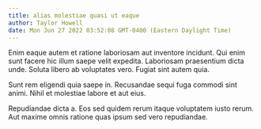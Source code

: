 ```yaml
---
title: alias molestiae quasi ut eaque
author: Taylor Howell
date: Mon Jun 27 2022 03:52:08 GMT-0400 (Eastern Daylight Time)
---
```

Enim eaque autem et ratione laboriosam aut inventore incidunt. Qui enim sunt facere hic illum saepe velit expedita. Laboriosam praesentium dicta unde. Soluta libero ab voluptates vero. Fugiat sint autem quia.

 Sunt rem eligendi quia saepe in. Recusandae sequi fuga commodi sint animi. Nihil et molestiae labore et aut eius.

 Repudiandae dicta a. Eos sed quidem rerum itaque voluptatem iusto rerum. Aut maxime omnis ratione quas ipsum sed vero repudiandae.